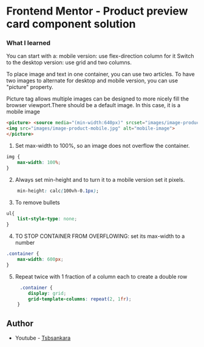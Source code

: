 # Frontend Mentor - Product preview card component solution


### What I learned

You can start with a:
mobile version: use flex-direction column for it
Switch to the desktop version: use grid and two columns.

To place image and text in one container, you can use two articles. To have two images to alternate for desktop and mobile version, you can use "picture" property. 

Picture tag allows multiple images can be designed to more nicely fill the browser viewport.There should be a default image. In this case, it is a mobile image


  ```html
  <picture> <source media="(min-width:640px)" srcset="images/image-product-desktop.jpg"/>
  <img src="images/image-product-mobile.jpg" alt="mobile-image">
  </picture>
  ```


1. Set max-width to 100%, so an image does not overflow the container.
```css
img {
    max-width: 100%;
}
```

2. Always set min-height and to turn it to a mobile version set it pixels.

```css
    min-height: calc(100vh-0.1px);
```


3. To remove bullets

```css
ul{
    list-style-type: none;
}
```

4. TO STOP CONTAINER FROM OVERFLOWING: set its  max-width to a number

```css
.container {
    max-width: 600px;
}
```

5. Repeat twice with 1 fraction of a column each to create a double row 

```css
     .container {
        display: grid; 
        grid-template-columns: repeat(2, 1fr);
    }

```


## Author

- Youtube - [Tsbsankara](https://www.youtube.com/watch?v=BMOH4zSLTnQ&t=1471s)

